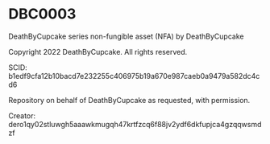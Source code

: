 # DBC0003
DeathByCupcake series non-fungible asset (NFA) by DeathByCupcake

Copyright 2022 DeathByCupcake. All rights reserved.

SCID: b1edf9cfa12b10bacd7e232255c406975b19a670e987caeb0a9479a582dc4cd6

Repository on behalf of DeathByCupcake as requested, with permission.

Creator: dero1qy02stluwgh5aaawkmugqh47krtfzcq6f88jv2ydf6dkfupjca4gzqqwsmdzf

